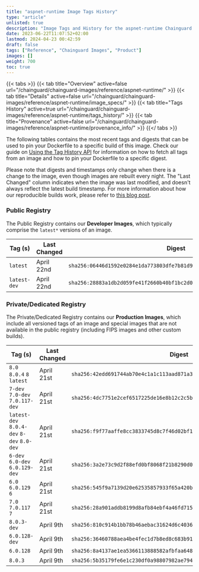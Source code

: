 ```yaml
---
title: "aspnet-runtime Image Tags History"
type: "article"
unlisted: true
description: "Image Tags and History for the aspnet-runtime Chainguard Image"
date: 2023-06-22T11:07:52+02:00
lastmod: 2024-04-23 00:42:59
draft: false
tags: ["Reference", "Chainguard Images", "Product"]
images: []
weight: 700
toc: true
---
```


{{< tabs >}}
{{< tab title="Overview" active=false url="/chainguard/chainguard-images/reference/aspnet-runtime/" >}}
{{< tab title="Details" active=false url="/chainguard/chainguard-images/reference/aspnet-runtime/image_specs/" >}}
{{< tab title="Tags History" active=true url="/chainguard/chainguard-images/reference/aspnet-runtime/tags_history/" >}}
{{< tab title="Provenance" active=false url="/chainguard/chainguard-images/reference/aspnet-runtime/provenance_info/" >}}
{{</ tabs >}}

The following tables contains the most recent tags and digests that can be used to pin your Dockerfile to a specific build of this image. Check our guide on [Using the Tag History API](/chainguard/chainguard-images/using-the-tag-history-api/) for information on how to fetch all tags from an image and how to pin your Dockerfile to a specific digest.

Please note that digests and timestamps only change when there is a change to the image, even though images are rebuilt every night. The "Last Changed" column indicates when the image was last modified, and doesn't always reflect the latest build timestamp. For more information about how our reproducible builds work, please refer to [this blog post](https://www.chainguard.dev/unchained/reproducing-chainguards-reproducible-image-builds).

### Public Registry
The Public Registry contains our **Developer Images**, which typically comprise the `latest*` versions of an image.

| Tag (s)       | Last Changed | Digest                                                                    |
|---------------|--------------|---------------------------------------------------------------------------|
|  `latest`     | April 22nd   | `sha256:06446d1592e0284e1da773803dfe7b81d978fe91b828260ed1b040ae94677533` |
|  `latest-dev` | April 22nd   | `sha256:28883a1db2d059fe41f2660b40bf1bc2d045f9fa334fb2c65cddf5af6739d84a` |


### Private/Dedicated Registry
The Private/Dedicated Registry contains our **Production Images**, which include all versioned tags of an image and special images that are not available in the public registry (including FIPS images and other custom builds).

| Tag (s)                                     | Last Changed | Digest                                                                    |
|---------------------------------------------|--------------|---------------------------------------------------------------------------|
|  `8.0` `8.0.4` `8` `latest`                 | April 21st   | `sha256:42edd691744ab70e4c1a1c113aad871a3edeef33084792446e5cf254bda6dd58` |
|  `7-dev` `7.0-dev` `7.0.117-dev`            | April 21st   | `sha256:4dc7751e2cef6517225de16e8b12c2c5b0b0ba2f9f2ed43617edf69262d53012` |
|  `latest-dev` `8.0.4-dev` `8-dev` `8.0-dev` | April 21st   | `sha256:f9f77aaffe8cc3833745d8c7f46d02bf12e66b1160be55051e2f343718b1e172` |
|  `6-dev` `6.0-dev` `6.0.129-dev`            | April 21st   | `sha256:3a2e73c9d2f88efd0bf8068f21b8290d0bf7f58d75be09ccfa65b9590267e556` |
|  `6.0` `6.0.129` `6`                        | April 21st   | `sha256:545f9a7139d20e62535857933f65a420b0aa1cfb4a6fbd02bca0a86793c9924b` |
|  `7.0` `7.0.117` `7`                        | April 21st   | `sha256:28a901addb8199d8afb84ebf4a46fd715cf3c46078f498236948a6e83d8e695b` |
|  `8.0.3-dev`                                | April 9th    | `sha256:810c914b1bb78b46aebac31624d6c403653f95c9a175c7068acbe0f320263947` |
|  `6.0.128-dev`                              | April 9th    | `sha256:36460788aea4be4fec1d7b8ed8c683b91663340a3f2f4a0afddb4e17803cc08e` |
|  `6.0.128`                                  | April 9th    | `sha256:8a4137ae1ea5366113888582afbfaa6483be863cfa8b8982912517b59c9a6fc9` |
|  `8.0.3`                                    | April 9th    | `sha256:5b35179fe6e1c230df0a98807982ae794ceeb3eec483725ac0d1b96120f03942` |

